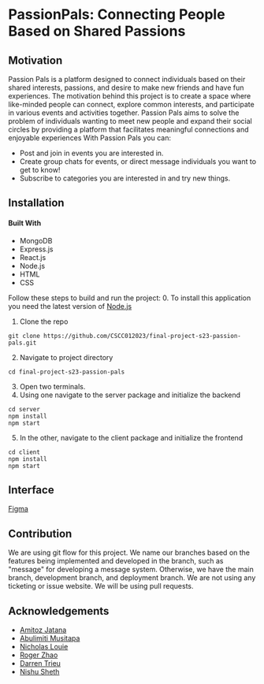 # PassionPals: Connecting People Based on Shared Passions
## Motivation
Passion Pals is a platform designed to connect individuals based on their shared interests, passions, and desire to make new friends and have fun experiences. The motivation behind this project is to create a space where like-minded people can connect, explore common interests, and participate in various events and activities together. Passion Pals aims to solve the problem of individuals wanting to meet new people and expand their social  circles by providing a platform that facilitates meaningful connections and enjoyable experiences
With Passion Pals you can:
- Post and join in events you are interested in.
- Create group chats for events, or direct message individuals you want to get to know!
- Subscribe to categories you are interested in and try new things.


## Installation
#### Built With
 - MongoDB
 - Express.js
 - React.js
 - Node.js
 - HTML
 - CSS

Follow these steps to build and run the project:
0. To install this application you need the latest version of [Node.js](https://nodejs.org/en/download/)
1. Clone the repo
```
git clone https://github.com/CSCC012023/final-project-s23-passion-pals.git
```
2. Navigate to project directory
```
cd final-project-s23-passion-pals
```
3. Open two terminals. 
4. Using one navigate to the server package and initialize the backend
```
cd server
npm install
npm start
```
5. In the other, navigate to the client package and initialize the frontend
```
cd client
npm install
npm start
```
## Interface
[Figma](https://www.figma.com/file/5X8kNjNZow7qge6qZ3DFnq/Passion-Pals?type=design&node-id=0%3A1&t=IG5yICnf9MKBLTPQ-1)

## Contribution
We are using git flow for this project. We name our branches based on the features being implemented and developed in the branch, such as "message" for developing a message system. Otherwise, we have the main branch, development branch, and deployment branch. We are not using any ticketing or issue website. We will be using pull requests.

## Acknowledgements
- [Amitoz Jatana](https://github.com/A-Jatana)
- [Abulimiti Musitapa](https://github.com/Mustafa0503)
- [Nicholas Louie](https://github.com/ExuApplePie)
- [Roger Zhao](https://github.com/zhaoroger)
- [Darren Trieu](https://github.com/Pyrunix)
- [Nishu Sheth](https://github.com/nishus24)
